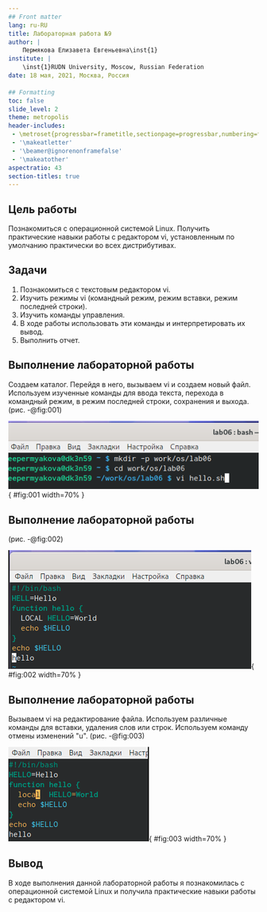 ```yaml
---
## Front matter
lang: ru-RU
title: Лабораторная работа №9
author: |
	Пермякова Елизавета Евгеньевна\inst{1}
institute: |
	\inst{1}RUDN University, Moscow, Russian Federation
date: 18 мая, 2021, Москва, Россия

## Formatting
toc: false
slide_level: 2
theme: metropolis
header-includes: 
 - \metroset{progressbar=frametitle,sectionpage=progressbar,numbering=fraction}
 - '\makeatletter'
 - '\beamer@ignorenonframefalse'
 - '\makeatother'
aspectratio: 43
section-titles: true
---
```


## Цель работы

Познакомиться с операционной системой Linux. Получить практические  навыки  работы  с  редактором vi, установленным по умолчанию практически во всех дистрибутивах.

## Задачи

1. Познакомиться с текстовым редактором vi.
2. Изучить режимы vi (командный режим, режим вставки, режим последней строки).
3. Изучить команды управления.
4. В ходе работы использовать эти команды и интерпретировать их вывод.
5. Выполнить отчет.

## Выполнение лабораторной работы

Создаем каталог. Перейдя в него, вызываем vi и создаем новый файл. Используем изученные команды для ввода текста, перехода в командный режим, в режим последней строки, сохранения и выхода. (рис. -@fig:001) 

![Создание каталога, файла и вызов vi](image9/1.png){ #fig:001 width=70% }

## Выполнение лабораторной работы

(рис. -@fig:002)

![Текстовый редактор vi](image9/2.png){ #fig:002 width=70% }

## Выполнение лабораторной работы

Вызываем vi на редактирование файла. Используем различные команды для вставки, удаления слов или строк. Используем команду отмены изменений "u". (рис. -@fig:003)

![Режим вставки, вставка "local"](image9/13.png){ #fig:003 width=70% }

## Вывод

В ходе выполнения данной лабораторной работы я познакомилась с операционной системой Linux и получила практические навыки работы с редактором vi.
